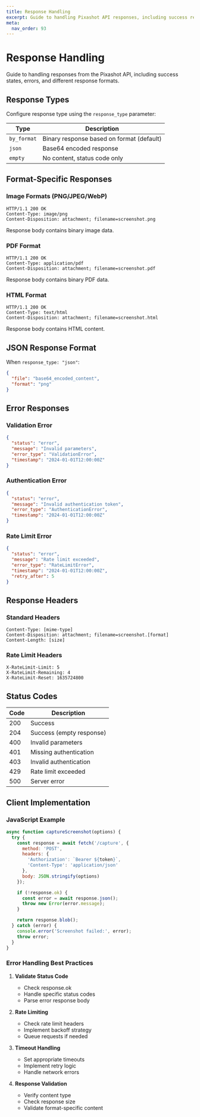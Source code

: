 ```yaml
---
title: Response Handling
excerpt: Guide to handling Pixashot API responses, including success responses, error handling, and different response formats.
meta:
  nav_order: 93
---
```


# Response Handling

Guide to handling responses from the Pixashot API, including success states, errors, and different response formats.

## Response Types

Configure response type using the `response_type` parameter:

| Type | Description |
|------|-------------|
| `by_format` | Binary response based on format (default) |
| `json` | Base64 encoded response |
| `empty` | No content, status code only |

## Format-Specific Responses

### Image Formats (PNG/JPEG/WebP)
```http
HTTP/1.1 200 OK
Content-Type: image/png
Content-Disposition: attachment; filename=screenshot.png
```
Response body contains binary image data.

### PDF Format
```http
HTTP/1.1 200 OK
Content-Type: application/pdf
Content-Disposition: attachment; filename=screenshot.pdf
```
Response body contains binary PDF data.

### HTML Format
```http
HTTP/1.1 200 OK
Content-Type: text/html
Content-Disposition: attachment; filename=screenshot.html
```
Response body contains HTML content.

## JSON Response Format

When `response_type: "json"`:
```json
{
  "file": "base64_encoded_content",
  "format": "png"
}
```

## Error Responses

### Validation Error
```json
{
  "status": "error",
  "message": "Invalid parameters",
  "error_type": "ValidationError",
  "timestamp": "2024-01-01T12:00:00Z"
}
```

### Authentication Error
```json
{
  "status": "error",
  "message": "Invalid authentication token",
  "error_type": "AuthenticationError",
  "timestamp": "2024-01-01T12:00:00Z"
}
```

### Rate Limit Error
```json
{
  "status": "error",
  "message": "Rate limit exceeded",
  "error_type": "RateLimitError",
  "timestamp": "2024-01-01T12:00:00Z",
  "retry_after": 5
}
```

## Response Headers

### Standard Headers
```http
Content-Type: [mime-type]
Content-Disposition: attachment; filename=screenshot.[format]
Content-Length: [size]
```

### Rate Limit Headers
```http
X-RateLimit-Limit: 5
X-RateLimit-Remaining: 4
X-RateLimit-Reset: 1635724800
```

## Status Codes

| Code | Description |
|------|-------------|
| 200 | Success |
| 204 | Success (empty response) |
| 400 | Invalid parameters |
| 401 | Missing authentication |
| 403 | Invalid authentication |
| 429 | Rate limit exceeded |
| 500 | Server error |

## Client Implementation

### JavaScript Example
```javascript
async function captureScreenshot(options) {
  try {
    const response = await fetch('/capture', {
      method: 'POST',
      headers: {
        'Authorization': `Bearer ${token}`,
        'Content-Type': 'application/json'
      },
      body: JSON.stringify(options)
    });

    if (!response.ok) {
      const error = await response.json();
      throw new Error(error.message);
    }

    return response.blob();
  } catch (error) {
    console.error('Screenshot failed:', error);
    throw error;
  }
}
```

### Error Handling Best Practices

1. **Validate Status Code**
    - Check response.ok
    - Handle specific status codes
    - Parse error response body

2. **Rate Limiting**
    - Check rate limit headers
    - Implement backoff strategy
    - Queue requests if needed

3. **Timeout Handling**
    - Set appropriate timeouts
    - Implement retry logic
    - Handle network errors

4. **Response Validation**
    - Verify content type
    - Check response size
    - Validate format-specific content